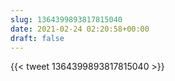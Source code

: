```yaml
---
slug: 1364399893817815040
date: 2021-02-24 02:20:58+00:00
draft: false
---
```


{{< tweet 1364399893817815040 >}}
